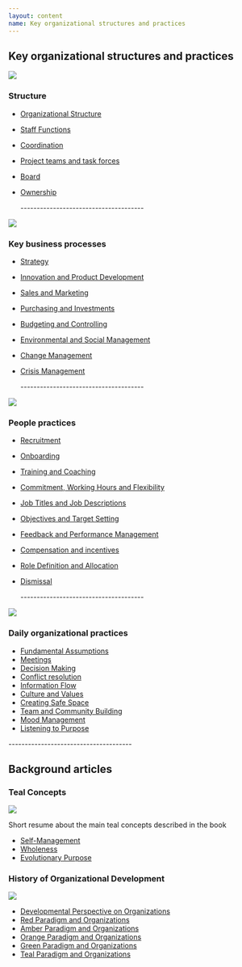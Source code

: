```yaml
---
layout: content
name: Key organizational structures and practices
---
```

## Key organizational structures and practices

![](/media/structure.jpg)

### Structure

* [Organizational Structure](https://reinventingorganizationswiki.com/pt/theory/organizational-structure/)
* [Staff Functions](https://reinventingorganizationswiki.com/pt/theory/staff-functions/)
* [Coordination](https://reinventingorganizationswiki.com/pt/theory/coordination/)
* [Project teams and task forces](https://reinventingorganizationswiki.com/pt/theory/project-teams-and-task-forces/)
* [Board](https://reinventingorganizationswiki.com/pt/theory/board/)
* [Ownership](https://reinventingorganizationswiki.com/pt/theory/ownership/)

  \--------------------------------------

![](/media/key-business-processes.jpg)

### Key business processes

* [Strategy](https://reinventingorganizationswiki.com/pt/theory/strategy/)
* [Innovation and Product Development](https://reinventingorganizationswiki.com/pt/theory/innovation-and-product-development/)
* [Sales and Marketing](https://reinventingorganizationswiki.com/pt/theory/sales-marketing/)
* [Purchasing and Investments](https://reinventingorganizationswiki.com/pt/theory/purchasing-and-investments/)
* [Budgeting and Controlling](https://reinventingorganizationswiki.com/pt/theory/budgeting-and-controlling/)
* [Environmental and Social Management](https://reinventingorganizationswiki.com/pt/theory/environmental-and-social-management/)
* [Change Management](https://reinventingorganizationswiki.com/pt/theory/change-management/)
* [Crisis Management](https://reinventingorganizationswiki.com/pt/theory/crisis-management/)

  \--------------------------------------

![](/media/people-practices.jpg)

### People practices

* [Recruitment](https://reinventingorganizationswiki.com/pt/theory/recruitment/)
* [Onboarding](https://reinventingorganizationswiki.com/pt/theory/onboarding/)
* [Training and Coaching](https://reinventingorganizationswiki.com/pt/theory/training-and-coaching/)
* [Commitment, Working Hours and Flexibility](https://reinventingorganizationswiki.com/pt/theory/commitment-working-hours-and-flexibility/)
* [Job Titles and Job Descriptions](https://reinventingorganizationswiki.com/pt/theory/job-titles-and-job-descriptions/)
* [Objectives and Target Setting](https://reinventingorganizationswiki.com/pt/theory/objectives-and-target-setting/)
* [Feedback and Performance Management](https://reinventingorganizationswiki.com/pt/theory/feedback-and-performance-management/)
* [Compensation and incentives](https://reinventingorganizationswiki.com/pt/theory/compensation-and-incentives/)
* [Role Definition and Allocation](https://reinventingorganizationswiki.com/pt/theory/role-definition-and-allocation/)
* [Dismissal](https://reinventingorganizationswiki.com/pt/theory/dismissal/)

  \--------------------------------------

![](/media/daily-organizational-practices.jpg)

### Daily organizational practices

* [Fundamental Assumptions](https://reinventingorganizationswiki.com/pt/theory/fundamental-assumptions/)
* [Meetings](https://reinventingorganizationswiki.com/pt/theory/meetings/)
* [Decision Making](https://reinventingorganizationswiki.com/pt/theory/decision-making/)
* [Conflict resolution](https://reinventingorganizationswiki.com/pt/theory/conflict-resolution/)
* [Information Flow](https://reinventingorganizationswiki.com/pt/theory/information-flow/)
* [Culture and Values](https://reinventingorganizationswiki.com/pt/theory/culture-and-values/)
* [Creating Safe Space](https://reinventingorganizationswiki.com/pt/theory/safe-space/)
* [Team and Community Building](https://reinventingorganizationswiki.com/pt/theory/team-and-community-building/)
* [Mood Management](https://reinventingorganizationswiki.com/pt/theory/mood-management/)
* [Listening to Purpose](https://reinventingorganizationswiki.com/pt/theory/listening-to-purpose/)

\--------------------------------------

## Background articles

### Teal Concepts

![](/media/fundamental-assumptions.jpg)

Short resume about the main teal concepts described in the book

* [Self-Management](https://reinventingorganizationswiki.com/pt/theory/self-management/)
* [Wholeness](https://reinventingorganizationswiki.com/pt/theory/wholeness/)
* [Evolutionary Purpose](https://reinventingorganizationswiki.com/pt/theory/evolutionary-purpose/)

### History of Organizational Development

![](/media/1_018-small.png)

* [Developmental Perspective on Organizations](https://reinventingorganizationswiki.com/pt/theory/developmental-perspective-on-organizations/)
* [Red Paradigm and Organizations](https://reinventingorganizationswiki.com/pt/theory/red-organizations/)
* [Amber Paradigm and Organizations](https://reinventingorganizationswiki.com/pt/theory/amber-paradigm-and-organizations/)
* [Orange Paradigm and Organizations](https://reinventingorganizationswiki.com/pt/theory/orange-paradigm-and-organizations/)
* [Green Paradigm and Organizations](https://reinventingorganizationswiki.com/pt/theory/green-paradigm-and-organizations/)
* [Teal Paradigm and Organizations](https://reinventingorganizationswiki.com/pt/theory/teal-paradigm-and-organizations/)
